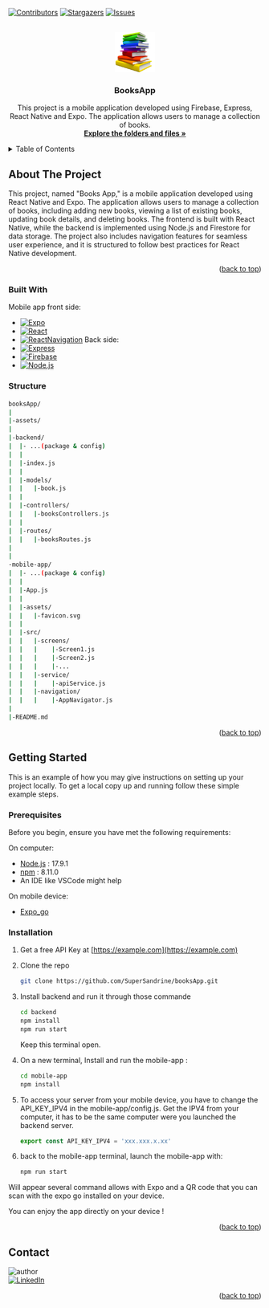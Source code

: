 <a name="readme-top"></a>

[![Contributors][contributors-shield]][contributors-url]
[![Stargazers][stars-shield]][stars-url]
[![Issues][issues-shield]][issues-url]
<!-- [![Forks][forks-shield]][forks-url]
[![MIT License][license-shield]][license-url] -->


<!-- PROJECT LOGO -->
<br />
<div align="center">
  <a href="https://github.com/github_username/repo_name">
    <img src="assets/imgbin_book.png" alt="Logo" width="80" height="80">
  </a>

<h3 align="center">BooksApp</h3>

  <p align="center">
    This project is a mobile application developed using Firebase, Express, React Native and Expo. The application allows users to manage a collection of books.
    <br />
    <a href="https://github.com/SuperSandrine/booksApp"><strong>Explore the folders and files »</strong></a>
    <br />
    <!-- <br />
    <a href="https://github.com/SuperSandrine/booksApp">View Demo !!! </a>
    ·
    <a href="https://github.com/SuperSandrine/booksApp/issues">Report Bug</a>
    ·
    <a href="https://github.com/SuperSandrine/booksApp/issues">Request Feature</a> -->
  </p>
</div>



<!-- TABLE OF CONTENTS -->
<details>
  <summary>Table of Contents</summary>
  <ol>
    <li>
      <a href="#about-the-project">About The Project</a>
      <ul>
        <li><a href="#built-with">Built With</a></li>
        <li><a href="#structure">Structure</a></li>
      </ul>
    </li>
    <li>
      <a href="#getting-started">Getting Started</a>
      <ul>
        <li><a href="#prerequisites">Prerequisites</a></li>
        <li><a href="#installation">Installation</a></li>
      </ul>
    </li>
    <!-- <li><a href="#usage">Usage</a></li> -->
    <!-- <li><a href="#roadmap">Roadmap</a></li> -->
    <!-- <li><a href="#contributing">Contributing</a></li> -->
    <!-- <li><a href="#license">License</a></li> -->
    <li><a href="#contact">Contact</a></li>
    <!-- <li><a href="#acknowledgments">Acknowledgments</a></li> -->
  </ol>
</details>



<!-- ABOUT THE PROJECT -->
## About The Project

<!-- [![Product Name Screen Shot][product-screenshot]](https://example.com) -->

This project, named "Books App," is a mobile application developed using React Native and Expo. 
The application allows users to manage a collection of books, including adding new books, viewing a list of existing books, updating book details, and deleting books. 
The frontend is built with React Native, while the backend is implemented using Node.js and Firestore for data storage. 
The project also includes navigation features for seamless user experience, and it is structured to follow best practices for React Native development.

<p align="right">(<a href="#readme-top">back to top</a>)</p>



### Built With
Mobile app front side:
* [![Expo][Expo]][Expo-url]
* [![React][React_Native]][React_Native-url]
* [![ReactNavigation][React_Navigation]][React_Navigation-url]
Back side:
* [![Express][Express]][Express-url]
* [![Firebase][Firebase]][Firebase-url]
* [![Node.js][Node.js]][Node.js-url]

<!-- To go further: https://rnfirebase.io/ 
https://www.freecodecamp.org/news/how-to-use-the-firebase-database-in-react/ -->

### Structure

```bash
booksApp/
|
|-assets/
|
|-backend/
|  |- ...(package & config)
|  |
|  |-index.js
|  |
|  |-models/
|  |   |-book.js
|  |
|  |-controllers/
|  |   |-booksControllers.js
|  |
|  |-routes/
|  |   |-booksRoutes.js
|  
|
-mobile-app/
|  |- ...(package & config)
|  |
|  |-App.js
|  |
|  |-assets/
|  |   |-favicon.svg
|  |
|  |-src/
|  |   |-screens/
|  |   |    |-Screen1.js
|  |   |    |-Screen2.js
|  |   |    |-...
|  |   |-service/
|  |   |    |-apiService.js
|  |   |-navigation/
|  |   |    |-AppNavigator.js
|
|-README.md 
```




<p align="right">(<a href="#readme-top">back to top</a>)</p>



<!-- GETTING STARTED -->
## Getting Started

This is an example of how you may give instructions on setting up your project locally.
To get a local copy up and running follow these simple example steps.

### Prerequisites

Before you begin, ensure you have met the following requirements:

On computer:
- [Node.js](https://nodejs.org/) : 17.9.1
- [npm](https://www.npmjs.com/) : 8.11.0
- An IDE like VSCode might help

On mobile device: 
- [Expo_go](https://expo.dev/client)


### Installation

1. Get a free API Key at [https://example.com](https://example.com)
2. Clone the repo
   ```sh
   git clone https://github.com/SuperSandrine/booksApp.git
   ```
3. Install backend and run it through those commande
   ```sh
   cd backend
   npm install
   npm run start
   ```
   Keep this terminal open.

4. On a new terminal, Install and run the mobile-app :

   ```sh
   cd mobile-app
   npm install
   ```

5. To access your server from your mobile device, you have to change the API_KEY_IPV4 in the mobile-app/config.js. Get the IPV4 from your computer, it has to be the same computer were you launched the backend server.
   ```js
   export const API_KEY_IPV4 = 'xxx.xxx.x.xx'
   ```
6. back to the mobile-app terminal, launch the mobile-app with:
   ```sh
   npm run start
   ```
Will appear several command allows with Expo and a QR code that you can scan with the expo go installed on your device.

You can enjoy the app directly on your device !


<p align="right">(<a href="#readme-top">back to top</a>)</p>



<!-- USAGE EXAMPLES -->
<!-- ## Usage


Use this space to show useful examples of how a project can be used. Additional screenshots, code examples and demos work well in this space. You may also link to more resources.

_For more examples, please refer to the [Documentation](https://example.com)_

<p align="right">(<a href="#readme-top">back to top</a>)</p> -->



<!-- ROADMAP -->
<!-- ## Roadmap

- [ ] Feature 1
- [ ] Feature 2
- [ ] Feature 3
    - [ ] Nested Feature

See the [open issues](https://github.com/github_username/repo_name/issues) for a full list of proposed features (and known issues).

<p align="right">(<a href="#readme-top">back to top</a>)</p>
 -->


<!-- LICENSE -->
<!-- ## License

Distributed under the MIT License. See `LICENSE.txt` for more information.

<p align="right">(<a href="#readme-top">back to top</a>)</p>
 -->


<!-- CONTACT -->
## Contact

![author][MeBadge] </br>
[![LinkedIn][linkedin-shield]][linkedin-url]


<p align="right">(<a href="#readme-top">back to top</a>)</p>



<!-- ACKNOWLEDGMENTS -->
<!-- ## Acknowledgments

* []()
* []()
* []()

<p align="right">(<a href="#readme-top">back to top</a>)</p>
 -->


<!-- MARKDOWN LINKS & IMAGES -->
<!-- https://www.markdownguide.org/basic-syntax/#reference-style-links -->
[contributors-shield]: https://img.shields.io/github/contributors/SuperSandrine/booksApp.svg?style=for-the-badge
[contributors-url]: https://github.com/SuperSandrine/booksApp/graphs/contributors
[forks-shield]: https://img.shields.io/github/forks/SuperSandrine/booksApp.svg?style=for-the-badge
[forks-url]: https://github.com/SuperSandrine/booksApp/network/members
[stars-shield]: https://img.shields.io/github/stars/SuperSandrine/booksApp.svg?style=for-the-badge
[stars-url]: https://github.com/SuperSandrine/booksApp/stargazers
[issues-shield]: https://img.shields.io/github/issues/SuperSandrine/booksApp.svg?style=for-the-badge
[issues-url]: https://github.com/SuperSandrine/booksApp/issues
[license-shield]: https://img.shields.io/github/license/SuperSandrine/booksApp.svg?style=for-the-badge
[license-url]: https://github.com/SuperSandrine/booksApp/blob/master/LICENSE.txt
[linkedin-shield]: https://img.shields.io/badge/-LinkedIn-black.svg?style=for-the-badge&logo=linkedin&logoColor=blue
[linkedin-url]: https://www.linkedin.com/in/sandrine-mestas-gleizes/

[product-screenshot]: images/screenshot.png

[Next.js]: https://img.shields.io/badge/next.js-000000?style=for-the-badge&logo=nextdotjs&logoColor=white
[Next-url]: https://nextjs.org/
[React.js]: https://img.shields.io/badge/React.js-20232A?style=for-the-badge&logo=react&logoColor=61DAFB
[React-url]: https://reactjs.org/
[React_Native]: https://img.shields.io/badge/React_Native-20232A?style=for-the-badge&logo=react&logoColor=61DAFB
[React_Native-url]: https://reactnative.dev/
[React_Navigation]: https://img.shields.io/badge/React_Navigation-20232A?style=for-the-badge&logo=react&logoColor=c2a1e2
[React_Navigation-url]: https://reactnavigation.org
[Express]: https://img.shields.io/badge/Express.js-C7C8C9?style=for-the-badge&logo=Express&logoColor=000
[Express-url]: https://expressjs.com/fr/
[Expo]: https://img.shields.io/badge/Expo-fff.svg?style=for-the-badge&logo=EXPO&labelColor=fff&logoColor=000
[Expo-url]: https://expo.dev/
[Firebase]: https://img.shields.io/badge/Firebase-061824.svg?style=for-the-badge&logo=EXPO&labelColor=061824&logoColor=ffcA28
[Firebase-url]: https://firebase.google.com/
[Node.js]: https://img.shields.io/badge/Node.js-222426.svg?style=for-the-badge&logo=node.js&labelColor=222426&logoColor=339933
[Node.js-url]: https://nodejs.org/en

[Vue.js]: https://img.shields.io/badge/Vue.js-35495E?style=for-the-badge&logo=vuedotjs&logoColor=4FC08D
[Vue-url]: https://vuejs.org/
[Angular.io]: https://img.shields.io/badge/Angular-DD0031?style=for-the-badge&logo=angular&logoColor=white
[Angular-url]: https://angular.io/
[Svelte.dev]: https://img.shields.io/badge/Svelte-4A4A55?style=for-the-badge&logo=svelte&logoColor=FF3E00
[Svelte-url]: https://svelte.dev/
[Laravel.com]: https://img.shields.io/badge/Laravel-FF2D20?style=for-the-badge&logo=laravel&logoColor=white
[Laravel-url]: https://laravel.com
[Bootstrap.com]: https://img.shields.io/badge/Bootstrap-563D7C?style=for-the-badge&logo=bootstrap&logoColor=white
[Bootstrap-url]: https://getbootstrap.com
[JQuery.com]: https://img.shields.io/badge/jQuery-0769AD?style=for-the-badge&logo=jquery&logoColor=white
[JQuery-url]: https://jquery.com 
[MeBadge]: https://img.shields.io/badge/Author-Sandrine%20Mestas-blue?style=for-the-badge

